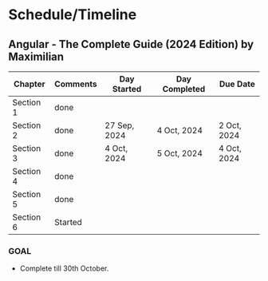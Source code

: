 # Schedule/Timeline

## Angular - The Complete Guide (2024 Edition) by Maximilian


| Chapter  | Comments | Day Started | Day Completed | Due Date
| ------------- | ------------- | ------------- | ------------- | ------------- |
| Section 1  | done  |
| Section 2  | done | 27 Sep, 2024 | 4 Oct, 2024 | 2 Oct, 2024
| Section 3  |  done  | 4 Oct, 2024 | 5 Oct, 2024 | 4 Oct, 2024
| Section 4  |   done |
| Section 5 | done |
| Section 6 | Started |


### GOAL
- Complete till 30th October.